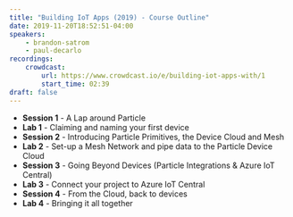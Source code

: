 ```yaml
---
title: "Building IoT Apps (2019) - Course Outline"
date: 2019-11-20T18:52:51-04:00
speakers:
    - brandon-satrom
    - paul-decarlo
recordings:
    crowdcast:
        url: https://www.crowdcast.io/e/building-iot-apps-with/1
        start_time: 02:39
draft: false
---
```


- **Session 1** - A Lap around Particle
- **Lab 1** - Claiming and naming your first device
- **Session 2** - Introducing Particle Primitives, the Device Cloud and Mesh
- **Lab 2** - Set-up a Mesh Network and pipe data to the Particle Device Cloud
- **Session 3** - Going Beyond Devices (Particle Integrations & Azure IoT Central)
- **Lab 3** - Connect your project to Azure IoT Central
- **Session 4** - From the Cloud, back to devices
- **Lab 4** - Bringing it all together